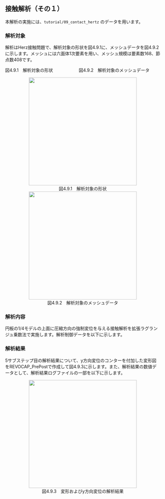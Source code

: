 ## 接触解析（その１）

本解析の実施には、`tutorial/09_contact_hertz` のデータを用います。

### 解析対象

解析はHerz接触問題で、解析対象の形状を図4.9.1に、メッシュデータを図4.9.2に示します。メッシュには六面体1次要素を用い、メッシュ規模は要素数168、節点数408です。

図4.9.1　解析対象の形状　　　　　　図4.9.2　解析対象のメッシュデータ

<div style="text-align: center;">
<img src="../media/image09_01.png" width="350px"><br>
図4.9.1　解析対象の形状
</div>

<div style="text-align: center;">
<img src="../media/image09_02.png" width="350px"><br>
図4.9.2　解析対象のメッシュデータ
</div>

### 解析内容

円板の1/4モデルの上面に圧縮方向の強制変位を与える接触解析を拡張ラグランジュ乗数法で実施します。解析制御データを以下に示します。

### 解析結果

5サブステップ目の解析結果について、y方向変位のコンターを付加した変形図をREVOCAP\_PrePostで作成して図4.9.3に示します。また、解析結果の数値データとして、解析結果ログファイルの一部を以下に示します。

<div style="text-align: center;">
<img src="../media/image09_03.png" width="350px"><br>
図4.9.3　変形およびy方向変位の解析結果
</div>

